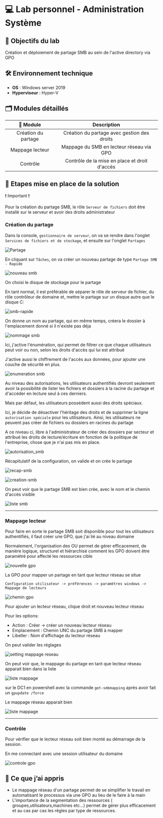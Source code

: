 # 💻 Lab personnel - Administration Système

## 📌 Objectifs du lab

Création et déploiement de partage SMB au sein de l'active directory via GPO

## 🛠️ Environnement technique

- **OS** : Windows server 2019
- **Hyperviseur** : Hyper-V

## 🗂️ Modules détaillés

|📁 Module|Description|
|:-:|:-:|
|Création du partage|Création du partage avec gestion des droits|
|Mappage lecteur|Mappage du SMB en lecteur réseau via GPO|
|Contrôle|Contrôle de la mise en place et droit d'accès|

## 📸 Etapes mise en place de la solution

❗ Important ❗

Pour la création du partage SMB, le rôle `Serveur de fichiers` doit être installé sur le serveur et avoir des droits administrateur

### Création du partage

Dans la console, `gestionnaire de serveur`, on va se rendre dans l'onglet `Services de fichiers et de stockage`, et ensuite sur l'onglet `Partages`

![Partage](./Illustration/1.JPG)

En cliquant sur `Tâches`, on va créer un nouveau partage de type `Partage SMB - Rapide`

![nouveau smb](./Illustration/2.JPG)

On choisi le disque de stockage pour le partage

En tant normal, il est préférable de séparer le rôle de serveur de fichier, du rôle contrôleur de domaine et, mettre le partage sur un disque autre que le disque C:

![smb-rapide](./Illustration/3.JPG)

On donne un nom au partage, qui en même temps, créera le dossier à l'emplacement donné si il n'existe pas déja

![nommage smb](./Illustration/4.JPG)

Ici, j'active l'énumération, qui permet de filtrer ce que chaque utilisateurs peut voir ou non, selon les droits d'accès qui lui est attribué

J'active aussi le chiffrement de l'accès aux données, pour ajouter une couche de sécurité en plus.

![enumeration smb](./Illustration/5.JPG)

Au niveau des autorisations, les utilisateurs authentifiés devront seulement avoir la possibilité de lister les fichiers et dossiers à la racine du partage et d'accéder en lecture seul à ces derniers.

Mais par défaut, les utilisateurs possédent aussi des droits spéciaux.

Ici, je décide de désactiver l'héritage des droits et de supprimer la ligne `autorisation spéciale` pour les utilisateurs. Ainsi, les utilisateurs ne peuvent pas créer de fichiers ou dossiers en racines du partage

A ce niveau ci, libre à l'administrateur de créer des dossiers par secteur et attribué les droits de lecture/écriture en fonction de la politique de l'entreprise, chose que je n'ai pas mis en place.

![autorisation_smb](./Illustration/6.JPG)

Récapitulatif de la configuration, on valide et on crée le partage

![recap-smb](./Illustration/7.JPG)

![creation-smb](./Illustration/8.JPG)

On peut voir que le partage SMB est bien crée, avec le nom et le chemin d'accès visible

![liste smb](./Illustration/9.JPG)

***

### Mappage lecteur

Pour faire en sorte le partage SMB soit disponible pour tout les utilisateurs authentifiés, il faut créer une GPO, que j'ai lié au niveau domaine

Normalement, l'organisation des OU permet de gérer efficacement, de manière logique, structurel et hiérarchisé comment les GPO doivent être paramètré pour affecté les ressources cible

![nouvelle gpo](./Illustration/10.JPG)

La GPO pour mapper un partage en tant que lecteur réseau se situe

`Configuration utilisateur -> préférences -> paramètres windows -> Mappage de lecteurs`

![chemin gpo](./Illustration/11.JPG)

Pour ajouter un lecteur réseau, clique droit et nouveau lecteur réseau

Pour les options:

- Action : Créer -> créer un nouveau lecteur réseau
- Emplacement : Chemin UNC du partage SMB à mapper
- Libeller : Nom d'affichage du lecteur réseau

On peut valider les réglages

![setting mappage reseau](./Illustration/12.JPG)

On peut voir que, le mappage du partage en tant que lecteur réseau apparait bien dans la liste

![liste mappage](./Illustration/13.JPG)

sur le DC1 en powershell avec la commande `get-smbmapping` après avoir fait un `gpupdate /force`

Le mappage réseau apparait bien

![liste mappage](./Illustration/14.JPG)

***

### Contrôle

Pour vérifier que le lecteur réseau soit bien monté au démarrage de la session.

En me connectant avec une session utilisateur du domaine

![controle gpo](./Illustration/15.JPG)

## 🧠 Ce que j’ai appris

- Le mappage réseau d'un partage permet de se simplifier le travail en automatisant le processus via une GPO au lieu de le faire à la main
- L'importance de la segmentation des ressources ( groupes,utilisateurs,machines etc...) permet de gérer plus efficacement et au cas par cas les règles par type de ressources.
